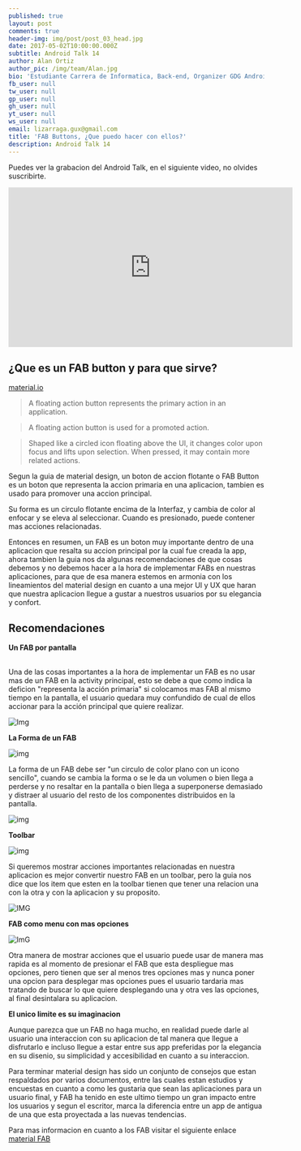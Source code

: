 ```yaml
---
published: true
layout: post
comments: true
header-img: img/post/post_03_head.jpg
date: 2017-05-02T10:00:00.000Z
subtitle: Android Talk 14
author: Alan Ortiz
author_pic: /img/team/Alan.jpg
bio: 'Estudiante Carrera de Informatica, Back-end, Organizer GDG Android Bolivia'
fb_user: null
tw_user: null
gp_user: null
gh_user: null
yt_user: null
ws_user: null
email: lizarraga.gux@gmail.com
title: 'FAB Buttons, ¿Que puedo hacer con ellos?'
description: Android Talk 14
---
```

Puedes ver la grabacion del Android Talk, en el siguiente video, no olvides suscribirte.

<iframe width="560" height="315" src="https://www.youtube.com/embed/cc8MUHxBN5E" frameborder="0" allowfullscreen></iframe>

## ¿Que es un FAB button y para que sirve?
[material.io](https://material.io/guidelines/components/buttons-floating-action-button.html)

>A floating action button represents the primary action in an application.

>A floating action button is used for a promoted action.

>Shaped like a circled icon floating above the UI, it changes color upon focus and lifts upon selection. When pressed, it may contain more related actions.

Segun la guia de material design, un boton de accion flotante o FAB Button es un boton que representa la accion primaria en una aplicacion, tambien es usado para promover una accion principal.

Su forma es un circulo flotante encima de la Interfaz,  y cambia de color al enfocar y se eleva al seleccionar. Cuando es presionado, puede contener mas acciones relacionadas.

Entonces en resumen, un FAB es un boton muy importante dentro de una aplicacion que resalta su accion principal por la cual fue creada la app, ahora tambien la guia nos da algunas recomendaciones de que cosas debemos y no debemos hacer a la hora de implementar FABs en nuestras aplicaciones, para que de esa manera estemos en armonia con los lineamientos del material design en cuanto a una mejor UI y UX que haran que nuestra aplicacion llegue a gustar a nuestros usuarios por su elegancia y confort. 

## Recomendaciones
**Un FAB por pantalla**

<img src="https://storage.googleapis.com/material-design/publish/material_v_11/assets/0B6Okdz75tqQseVdNVnYtc0loblk/patterns_actions_fab_placement10.png" width="3em">

Una de las cosas importantes a la hora de implementar un FAB es no usar mas de un FAB en la activity principal, esto se debe a que como indica la deficion "representa la acción primaria" si colocamos mas FAB al mismo tiempo en la pantalla, el usuario quedara muy confundido de cual de ellos accionar para la acción principal que quiere realizar.

![Img](https://storage.googleapis.com/material-design/publish/material_v_11/assets/0B1PhAWhtrRTrTWlzUzcwS3hpU3c/patterns_actions_fab_placement8.png)


**La Forma de un FAB**

![img](https://storage.googleapis.com/material-design/publish/material_v_11/assets/0B1PhAWhtrRTrekhFaTJmbDhSM0U/patterns_actions_fab_qualities6.png)

La forma de un FAB debe ser "un circulo de color plano con un icono sencillo", cuando se cambia la forma o se le da un volumen o bien llega a perderse y no resaltar en la pantalla o bien llega a superponerse demasiado y distraer al usuario del resto de los componentes distribuidos en la pantalla.

![img](https://storage.googleapis.com/material-design/publish/material_v_11/assets/0B1PhAWhtrRTrOHBsN0xtTFJ5aEE/patterns_actions_fab_qualities5.png)

**Toolbar**

![img](https://storage.googleapis.com/material-design/publish/material_v_11/assets/0B6Okdz75tqQsbjUzX1ZOei1uazA/patterns_actions_fab_actions12.png)

Si queremos mostrar acciones importantes relacionadas en nuestra aplicacion es mejor convertir nuestro FAB en un toolbar, pero la guia nos dice que los item que esten en la toolbar tienen que tener una relacion una con la otra y con la aplicacion y su proposito.

![IMG](https://storage.googleapis.com/material-design/publish/material_v_11/assets/0B6Okdz75tqQsZHRMSzRFTXhoMnM/patterns_actions_fab_actions10.png)

**FAB como menu con mas opciones**

![ImG](https://storage.googleapis.com/material-design/publish/material_v_11/assets/0B6GnvA6rl3tYVFJuZXhVU3lMRnM/components_fab_flyouts_dont4.png)

Otra manera de mostrar acciones que el usuario puede usar de manera mas rapida es al momento de presionar el FAB que esta despliegue mas opciones, pero tienen que ser al menos tres opciones mas y nunca poner una opcion para desplegar mas opciones pues el usuario tardaria mas tratando de buscar lo que quiere desplegando una y otra ves las opciones, al final desintalara su aplicacion.

**El unico limite es su imaginacion**

Aunque parezca que un FAB no haga mucho, en realidad puede darle al usuario una interaccion con su aplicacion de tal manera que llegue a disfrutarlo e incluso llegue a estar entre sus app preferidas por la elegancia en su disenio, su simplicidad y accesibilidad en cuanto a su interaccion.

Para terminar material design has sido un conjunto de consejos que estan respaldados por varios documentos, entre las cuales estan estudios y encuestas en cuanto a como les gustaria que sean las aplicaciones para un usuario final, y FAB ha tenido en este ultimo tiempo un gran impacto entre los usuarios y segun el escritor, marca la diferencia entre un app de antigua de una que esta proyectada a las nuevas tendencias.

Para mas informacion en cuanto a los FAB visitar el siguiente enlace [material FAB](https://material.io/guidelines/components/buttons-floating-action-button.html#buttons-floating-action-button-large-screens)

